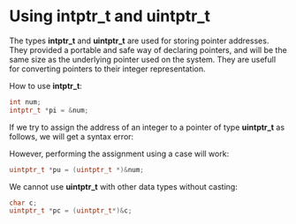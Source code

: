 # Using intptr_t and uintptr_t

The types **intptr_t** and **uintptr_t** are used for storing pointer addresses. They provided a portable and safe way of declaring pointers, and will be the same size as the underlying pointer used on the system. They are usefull for converting pointers to their integer representation.

How to use **intptr_t**:

```c
int num;
intptr_t *pi = &num;
```

If we try to assign the address of an integer to a pointer of type **uintptr_t** as follows, we will get a syntax error:


However, performing the assignment using a case will work:


```c
uintptr_t *pu = (uintptr_t *)&num;
```

We cannot use **uintptr_t** with other data types without casting:

```c
char c;
uintptr_t *pc = (uintptr_t*)&c;
```